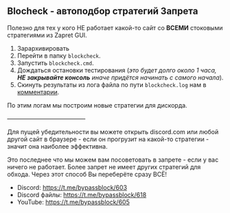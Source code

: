 ## Blocheck - автоподбор стратегий Запрета
Полезно для тех у кого НЕ работает какой-то сайт со **ВСЕМИ** стоковыми стратегиями из Zapret GUI.

1. Зарархивировать
2. Перейти в папку `blockcheck`.
3. Запустить `blockcheck.cmd`.
4. Дождаться остановки тестирования (_это будет долго около 1 часа, **НЕ закрывайте консоль** иначе придётся начинать с самого начала_).
5. Скинуть результаты из лога файла по пути `blockcheck.log` нам в [комментарии](https://t.me/bypassblock).

По этим логам мы построим новые стратегии для дискорда.

—————————————

Для пущей убедительности вы можете открыть discord.com или любой другой сайт в браузере - если он прогрузит на какой-то стратегии - значит она наиболее эффективна.

Это последнее что мы можем вам посоветовать в запрете - если у вас ничего не работает. Более запрет не имеет других стратегий для обхода. Через этот способ Вы переберёте сразу ВСЁ!

- Discord: https://t.me/bypassblock/603
- Discord файлы: https://t.me/bypassblock/618
- YouTube: https://t.me/bypassblock/605
